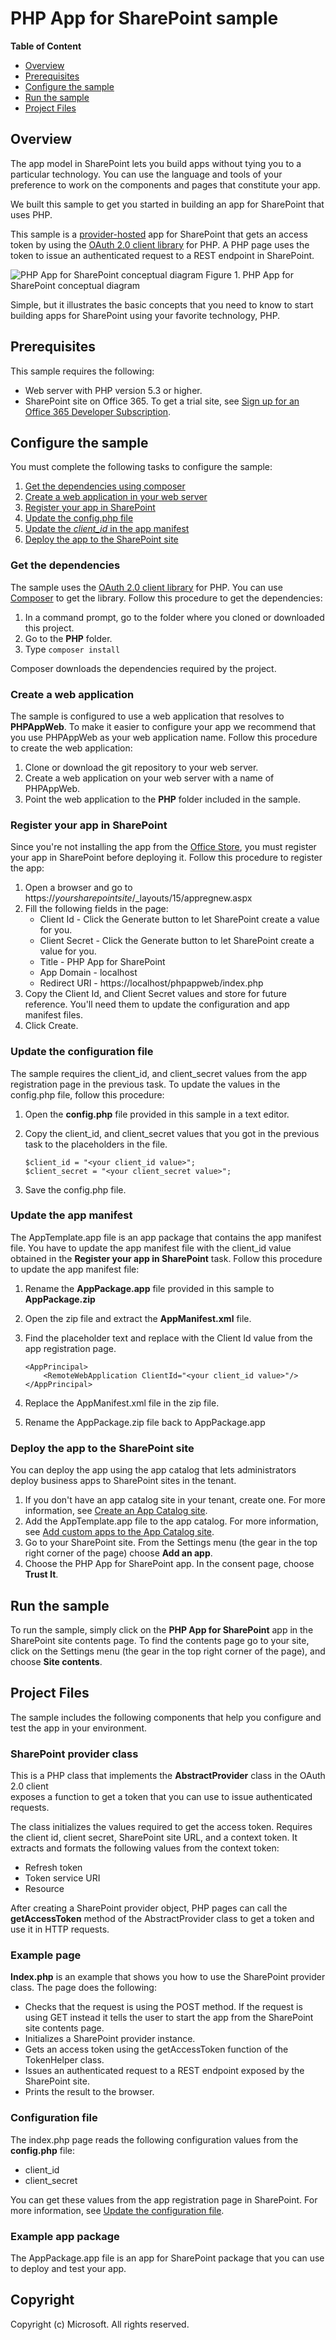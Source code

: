 # PHP App for SharePoint sample

**Table of Content**
- [Overview](#overview)
- [Prerequisites](#prerequisites)
- [Configure the sample](#configure-the-sample)
- [Run the sample](#run-the-sample)
- [Project Files](#project-files)

## Overview

The app model in SharePoint lets you build apps without tying you to a particular technology. You can use the language and tools of your preference to work on the components and pages that constitute your app. 

We built this sample to get you started in building an app for SharePoint that uses PHP. 

This sample is a [provider-hosted](http://msdn.microsoft.com/library/office/fp179887.aspx#SelfHosted) app for SharePoint that gets an access token by using the [OAuth 2.0 client library](https://github.com/thephpleague/oauth2-client) for PHP. A PHP page uses the token to issue an authenticated request to a REST endpoint in SharePoint. 

<img alt="PHP App for SharePoint conceptual diagram" src="PHPAppSharePoint diagram.png">
Figure 1. PHP App for SharePoint conceptual diagram

Simple, but it illustrates the basic concepts that you need to know to start building apps for SharePoint using your favorite technology, PHP.

## Prerequisites

This sample requires the following:

- Web server with PHP version 5.3 or higher.
- SharePoint site on Office 365. To get a trial site, see [Sign up for an Office 365 Developer Subscription](https://portal.office.com/Signup/Signup.aspx?OfferId=6881A1CB-F4EB-4db3-9F18-388898DAF510&DL=DEVELOPERPACK&ali=1).

## Configure the sample

You must complete the following tasks to configure the sample:

1. [Get the dependencies using composer](#get-the-dependencies)
2. [Create a web application in your web server](#create-a-web-application)
3. [Register your app in SharePoint](#register-your-app-in-sharepoint)
4. [Update the config.php file](#update-the-configuration-file)
5. [Update the *client_id* in the app manifest](#update-the-app-manifest)
6. [Deploy the app to the SharePoint site](#deploy-the-app-to-the-sharepoint-site)

### Get the dependencies

The sample uses the [OAuth 2.0 client library](https://github.com/thephpleague/oauth2-client) for PHP. You can use [Composer](https://getcomposer.org/) to get the library. Follow this procedure to get the dependencies:

1. In a command prompt, go to the folder where you cloned or downloaded this project.
2. Go to the **PHP** folder.
3. Type `composer install`

Composer downloads the dependencies required by the project.

### Create a web application

The sample is configured to use a web application that resolves to **PHPAppWeb**. To make it easier to configure your app we recommend that you use PHPAppWeb as your web application name. Follow this procedure to create the web application:

1. Clone or download the git repository to your web server.
2. Create a web application on your web server with a name of PHPAppWeb.
3. Point the web application to the **PHP** folder included in the sample.

### Register your app in SharePoint

Since you're not installing the app from the [Office Store](http://office.microsoft.com/en-us/store-FX102759646.aspx), you must register your app in SharePoint before deploying it. Follow this procedure to register the app:

1. Open a browser and go to https://*yoursharepointsite*/_layouts/15/appregnew.aspx
2. Fill the following fields in the page:
	- Client Id - Click the Generate button to let SharePoint create a value for you.
	- Client Secret - Click the Generate button to let SharePoint create a value for you.
	- Title - PHP App for SharePoint
	- App Domain - localhost
	- Redirect URI - https://localhost/phpappweb/index.php
3. Copy the Client Id, and Client Secret values and store for future reference. You'll need them to update the configuration and app manifest files.
4. Click Create.

### Update the configuration file

The sample requires the client_id, and client_secret values from the app registration page in the previous task. To update the values in the config.php file, follow this procedure:

1. Open the **config.php** file provided in this sample in a text editor.
2. Copy the client_id, and client_secret values that you got in the previous task to the placeholders in the file.

	```
    $client_id = "<your client_id value>";
	$client_secret = "<your client_secret value>";
	```
3. Save the config.php file.

### Update the app manifest

The AppTemplate.app file is an app package that contains the app manifest file. You have to update the app manifest file with the client_id value obtained in the **Register your app in SharePoint** task. Follow this procedure to update the app manifest file:

1. Rename the **AppPackage.app** file provided in this sample to **AppPackage.zip**
2. Open the zip file and extract the **AppManifest.xml** file.
3. Find the placeholder text *<your client_id value>* and replace with the Client Id value from the app registration page.

	```
	<AppPrincipal>
        <RemoteWebApplication ClientId="<your client_id value>"/>
    </AppPrincipal>
	```
4. Replace the AppManifest.xml file in the zip file.
5. Rename the AppPackage.zip file back to AppPackage.app

### Deploy the app to the SharePoint site

You can deploy the app using the app catalog that lets administrators deploy business apps to SharePoint sites in the tenant.

1. If you don't have an app catalog site in your tenant, create one. For more information, see [Create an App Catalog site](http://office.microsoft.com/en-us/sharepoint-help/use-the-app-catalog-to-make-custom-business-apps-available-for-your-sharepoint-online-environment-HA102772362.aspx#_Toc347303048).
2. Add the AppTemplate.app file to the app catalog. For more information, see [Add custom apps to the App Catalog site](http://office.microsoft.com/en-us/sharepoint-help/use-the-app-catalog-to-make-custom-business-apps-available-for-your-sharepoint-online-environment-HA102772362.aspx#_Toc347303049).
3. Go to your SharePoint site. From the Settings menu (the gear in the top right corner of the page) choose **Add an app**.
4. Choose the PHP App for SharePoint app. In the consent page, choose **Trust It**.

## Run the sample

To run the sample, simply click on the **PHP App for SharePoint** app in the SharePoint site contents page. To find the contents page go to your site, click on the Settings menu (the gear in the top right corner of the page), and choose **Site contents**.

## Project Files

The sample includes the following components that help you configure and test the app in your environment.  

### SharePoint provider class
This is a PHP class that implements the **AbstractProvider** class in the OAuth 2.0 client  
exposes a function to get a token that you can use to issue authenticated requests.
 
The class initializes the values required to get the access token. Requires the client id, client secret, SharePoint site URL, and a context token. It extracts and formats the following values from the context token:

- Refresh token
- Token service URI
- Resource

After creating a SharePoint provider object, PHP pages can call the **getAccessToken** method of the AbstractProvider class to get a token and use it in HTTP requests.

### Example page
**Index.php** is an example that shows you how to use the SharePoint provider class. The page does the following:

- Checks that the request is using the POST method. If the request is using GET instead it tells the user to start the app from the SharePoint site contents page.
- Initializes a SharePoint provider instance.
- Gets an access token using the getAccessToken function of the TokenHelper class.
- Issues an authenticated request to a REST endpoint exposed by the SharePoint site.
- Prints the result to the browser.

### Configuration file
The index.php page reads the following configuration values from the **config.php** file:

- client_id
- client_secret

You can get these values from the app registration page in SharePoint. For more information, see [Update the configuration file](#update-the-configuration-file). 

### Example app package
The AppPackage.app file is an app for SharePoint package that you can use to deploy and test your app.

## Copyright

Copyright (c) Microsoft. All rights reserved.
